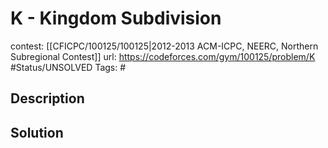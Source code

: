 # K - Kingdom Subdivision

contest: [[CFICPC/100125/100125|2012-2013 ACM-ICPC, NEERC, Northern Subregional Contest]]
url: https://codeforces.com/gym/100125/problem/K
#Status/UNSOLVED
Tags: #

## Description

## Solution


